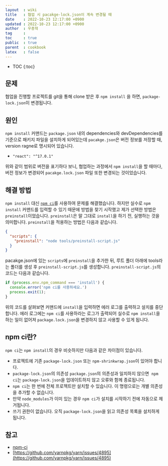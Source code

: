 ```yaml
---
layout  : wiki
title   : 협업 시 pacakge-lock.json이 계속 변경될 때
date    : 2022-10-23 12:17:00 +0900
updated : 2022-10-23 12:17:00 +0900
author  : 우종혁
tag     : 
toc     : true
public  : true
parent  : cookbook
latex   : false
---
```

* TOC
{:toc}

## 문제

협업을 진행할 프로젝트를 git을 통해 clone 받은 후 `npm install` 을 하면,
`package-lock.json`이 변경됩니다.

## 원인
`npm install` 커맨드는 `package.json` 내의 dependencies와 devDependencies를 기준으로
패키지 파일을 설치하게 되어있는데 `pacakge.json`은 버전 정보를 저장할 때,
version ragne로 명시되어 있습니다.
- `"react": "^17.0.1"`

위와 같이 범위로 버전을 표기하다 보니, 협업하는 과정에서 `npm install`을 할 때마다, 버전 정보가 변경되어
`pacakge.lock.json` 파일 또한 변경되는 것이었습니다.

## 해결 방법
`npm install` 대신 [`npm ci`](#npm-ci란)를 사용하여 문제를 해결했습니다.
하지만 실수로 `npm install` 커맨드를 입력할 수 있기 때문에 방법을 찾기 시작했고 제가 선택한 방법은 `preinstall`이었습니다.
`preinstall`은 말 그대로 `install`을 하기 전, 실행하는 것을 의미합니다.
`preinstall`을 적용하는 방법은 다음과 같습니다.
```json
{
  "scripts": {
    "preinstall": "node tools/preinstall-script.js"
  }
}
```
pacakge.json에 있는 `scripts`에 `preinstall`을 추가한 뒤,
루트 폴더 아래에 tools라는 폴더를 생성 후 `preinstall-script.js`를 생성합니다.
`preinstall-script.js`의 코드는 다음과 같습니다.
```js
if (process.env.npm_command === 'install') {
  console.error('npm ci를 사용하세요.')
  process.exit(1);
}
```
위의 코드를 살펴보면 커맨드에 `install`을 입력하면 에러 로그를 출력하고 설치를 중단합니다.
에러 로그에는 `npm ci`를 사용하라는 로그가 출력되어 실수로 `npm install`을 하는 일이 없어져
`package.lock.json`을 변경하지 않고 사용할 수 있게 됩니다.

## npm ci란?

`npm ci`는 `npm install`의 경우 비슷하지만 다음과 같은 차이점이 있습니다.

- 프로젝트에 기존 `package-lock.json` 또는 `npm-shrinkwrap.json`이 있어야 합니다.
- `package-lock.json`의 의존성 `package.json`의 의존성과 일치하지 않으면 
`npm ci`는 `package-lock.json`을 업데이트하지 않고 오류와 함께 종료됩니다.
- `npm ci`는 한 번에 전체 프로젝트만 설치할 수 있습니다. 이 명령으로는 개별 의존성을 추가할 수 없습니다.
- 만약 `node_modules`가 이미 있는 경우 `npm ci`가 설치를 시작하기 전에 자동으로 제거됩니다.
- 쓰기 권한이 없습니다. 오직 `package-lock.json`을 읽고 의존성 목록을 설치하게 됩니다.

## 참고

- [npm-ci](https://docs.npmjs.com/cli/v7/commands/npm-ci)
- [https://github.com/yarnpkg/yarn/issues/4895](https://github.com/yarnpkg/yarn/issues/4895)